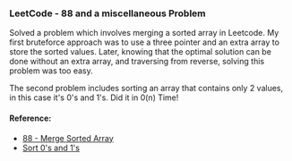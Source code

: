 ### LeetCode - 88 and a miscellaneous Problem
Solved a problem which involves merging a sorted array in Leetcode. My first bruteforce approach was to use a three pointer and an extra array to store the sorted values.
Later, knowing that the optimal solution can be done without an extra array, and traversing from reverse, solving this problem was too easy. 

The second problem includes sorting an array that contains only 2 values, in this case it's 0's and 1's. Did it in 0(n) Time!

#### Reference:
- [88 - Merge Sorted Array](https://github.com/wannabemrrobot/becoming-leet/tree/main/leetcode/arrays/88-merge-sorted-array)
- [Sort 0's and 1's](https://github.com/wannabemrrobot/becoming-leet/blob/main/miscell-problems/sort0sand1s.java)
